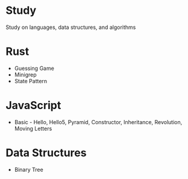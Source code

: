 # Study
Study on languages, data structures, and algorithms

# Rust
- Guessing Game
- Minigrep
- State Pattern

# JavaScript
- Basic - Hello, Hello5, Pyramid, Constructor, Inheritance, Revolution, Moving Letters

# Data Structures
- Binary Tree